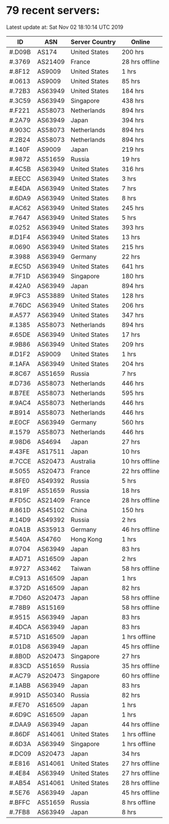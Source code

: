 # 79 recent servers:

Latest update at: Sat Nov 02 18:10:14 UTC 2019

| ID | ASN | Server Country | Online |
| -- | --- | -------------- | ------ |
| #.D09B | AS174 | United States | 200 hrs |
| #.3769 | AS21409 | France | 28 hrs offline |
| #.8F12 | AS9009 | United States | 1 hrs |
| #.0613 | AS9009 | United States | 85 hrs |
| #.72B3 | AS63949 | United States | 184 hrs |
| #.3C59 | AS63949 | Singapore | 438 hrs |
| #.F221 | AS58073 | Netherlands | 894 hrs |
| #.2A79 | AS63949 | Japan | 394 hrs |
| #.903C | AS58073 | Netherlands | 894 hrs |
| #.2B24 | AS58073 | Netherlands | 894 hrs |
| #.140F | AS9009 | Japan | 219 hrs |
| #.9872 | AS51659 | Russia | 19 hrs |
| #.4C5B | AS63949 | United States | 316 hrs |
| #.EECC | AS63949 | United States | 3 hrs |
| #.E4DA | AS63949 | United States | 7 hrs |
| #.6DA9 | AS63949 | United States | 8 hrs |
| #.AC62 | AS63949 | United States | 245 hrs |
| #.7647 | AS63949 | United States | 5 hrs |
| #.0252 | AS63949 | United States | 393 hrs |
| #.D1F4 | AS63949 | United States | 13 hrs |
| #.0690 | AS63949 | United States | 215 hrs |
| #.3988 | AS63949 | Germany | 22 hrs |
| #.EC5D | AS63949 | United States | 641 hrs |
| #.7F1D | AS63949 | Singapore | 180 hrs |
| #.42A0 | AS63949 | Japan | 894 hrs |
| #.9FC3 | AS53889 | United States | 128 hrs |
| #.76DC | AS63949 | United States | 206 hrs |
| #.A577 | AS63949 | United States | 347 hrs |
| #.1385 | AS58073 | Netherlands | 894 hrs |
| #.65DE | AS63949 | United States | 17 hrs |
| #.9B86 | AS63949 | United States | 209 hrs |
| #.D1F2 | AS9009 | United States | 1 hrs |
| #.1AFA | AS63949 | United States | 204 hrs |
| #.8C67 | AS51659 | Russia | 7 hrs |
| #.D736 | AS58073 | Netherlands | 446 hrs |
| #.B7EE | AS58073 | Netherlands | 595 hrs |
| #.9AC4 | AS58073 | Netherlands | 446 hrs |
| #.B914 | AS58073 | Netherlands | 446 hrs |
| #.E0CF | AS63949 | Germany | 560 hrs |
| #.1579 | AS58073 | Netherlands | 446 hrs |
| #.98D6 | AS4694 | Japan | 27 hrs |
| #.43FE | AS17511 | Japan | 10 hrs |
| #.7CCE | AS20473 | Australia | 10 hrs offline |
| #.5055 | AS20473 | France | 22 hrs offline |
| #.8FE0 | AS49392 | Russia | 5 hrs |
| #.819F | AS51659 | Russia | 18 hrs |
| #.FD5C | AS21409 | France | 28 hrs offline |
| #.861D | AS45102 | China | 150 hrs |
| #.14D9 | AS49392 | Russia | 2 hrs |
| #.0A1B | AS35913 | Germany | 46 hrs offline |
| #.540A | AS4760 | Hong Kong | 1 hrs |
| #.0704 | AS63949 | Japan | 83 hrs |
| #.AD71 | AS16509 | Japan | 2 hrs |
| #.9727 | AS3462 | Taiwan | 58 hrs offline |
| #.C913 | AS16509 | Japan | 1 hrs |
| #.372D | AS16509 | Japan | 82 hrs |
| #.7D60 | AS20473 | Japan | 58 hrs offline |
| #.78B9 | AS15169 |  | 58 hrs offline |
| #.9515 | AS63949 | Japan | 83 hrs |
| #.4DCA | AS63949 | Japan | 83 hrs |
| #.571D | AS16509 | Japan | 1 hrs offline |
| #.01D8 | AS63949 | Japan | 45 hrs offline |
| #.8B0D | AS20473 | Singapore | 27 hrs |
| #.83CD | AS51659 | Russia | 35 hrs offline |
| #.AC79 | AS20473 | Singapore | 60 hrs offline |
| #.1ABB | AS63949 | Japan | 83 hrs |
| #.991D | AS50340 | Russia | 82 hrs |
| #.FE70 | AS16509 | Japan | 1 hrs |
| #.6D9C | AS16509 | Japan | 1 hrs |
| #.DAA9 | AS63949 | Japan | 44 hrs offline |
| #.86DF | AS14061 | United States | 1 hrs offline |
| #.6D3A | AS63949 | Singapore | 1 hrs offline |
| #.DC09 | AS20473 | Japan | 34 hrs |
| #.E816 | AS14061 | United States | 27 hrs offline |
| #.4E84 | AS63949 | United States | 27 hrs offline |
| #.AB54 | AS14061 | United States | 28 hrs offline |
| #.5E76 | AS63949 | Japan | 45 hrs offline |
| #.BFFC | AS51659 | Russia | 8 hrs offline |
| #.7FB8 | AS63949 | Japan | 8 hrs |

